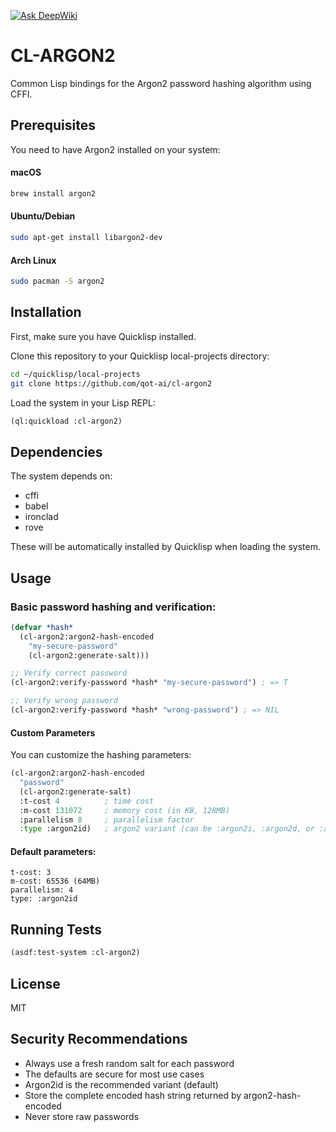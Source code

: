 [![Ask DeepWiki](https://deepwiki.com/badge.svg)](https://deepwiki.com/qot-ai/cl-argon2)

# CL-ARGON2
Common Lisp bindings for the Argon2 password hashing algorithm using CFFI.

## Prerequisites
You need to have Argon2 installed on your system:

#### macOS
```bash
brew install argon2
```
#### Ubuntu/Debian
```bash
sudo apt-get install libargon2-dev
```
#### Arch Linux
```bash
sudo pacman -S argon2
```
## Installation

First, make sure you have Quicklisp installed.

Clone this repository to your Quicklisp local-projects directory:

```bash
cd ~/quicklisp/local-projects
git clone https://github.com/qot-ai/cl-argon2
```

Load the system in your Lisp REPL:

```lisp
(ql:quickload :cl-argon2)
```

## Dependencies
The system depends on:

- cffi 
- babel 
- ironclad 
- rove 

These will be automatically installed by Quicklisp when loading the system.

## Usage

### Basic password hashing and verification:

```lisp
(defvar *hash* 
  (cl-argon2:argon2-hash-encoded 
    "my-secure-password" 
    (cl-argon2:generate-salt)))

;; Verify correct password
(cl-argon2:verify-password *hash* "my-secure-password") ; => T

;; Verify wrong password
(cl-argon2:verify-password *hash* "wrong-password") ; => NIL
```
#### Custom Parameters
You can customize the hashing parameters:

```lisp
(cl-argon2:argon2-hash-encoded 
  "password"
  (cl-argon2:generate-salt)
  :t-cost 4          ; time cost
  :m-cost 131072     ; memory cost (in KB, 128MB)
  :parallelism 8     ; parallelism factor
  :type :argon2id)   ; argon2 variant (can be :argon2i, :argon2d, or :argon2id)
```
#### Default parameters:

```
t-cost: 3
m-cost: 65536 (64MB)
parallelism: 4
type: :argon2id
```

## Running Tests

```lisp
(asdf:test-system :cl-argon2)
```
## License
MIT
## Security Recommendations

- Always use a fresh random salt for each password
- The defaults are secure for most use cases
- Argon2id is the recommended variant (default)
- Store the complete encoded hash string returned by argon2-hash-encoded
- Never store raw passwords
